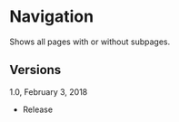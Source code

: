 Navigation
==========

Shows all pages with or without subpages.

Versions
--------

1.0, February 3, 2018
- Release
